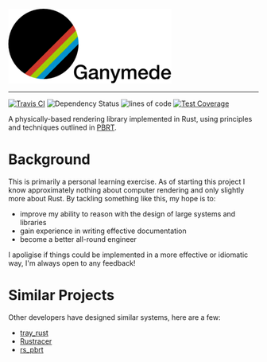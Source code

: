 ![Ganymede](/assets/logo.png?raw=true "Ganymede")

------------

[![Travis CI](https://img.shields.io/travis/com/MichaelByrneAU/Ganymede.svg)](https://travis-ci.com/MichaelByrneAU/Ganymede) ![Dependency Status](https://deps.rs/repo/github/MichaelByrneAU/Ganymede/status.svg) ![lines of code](https://tokei.rs/b1/github/MichaelByrneAU/Ganymede?category=code "Lines of Code")
[![Test Coverage](https://img.shields.io/coveralls/github/MichaelByrneAU/Ganymede.svg)](https://coveralls.io/github/MichaelByrneAU/Ganymede)

A physically-based rendering library implemented in Rust, using principles and techniques outlined in [PBRT](http://www.pbrt.org/ "PBRT"). 

# Background
This is primarily a personal learning exercise. As of starting this project I know approximately nothing about computer rendering and only slightly more about Rust. By tackling something like this, my hope is to:
- improve my ability to reason with the design of large systems and libraries
- gain experience in writing effective documentation
- become a better all-round engineer

I apoligise if things could be implemented in a more effective or idiomatic way, I'm always open to any feedback!

# Similar Projects
Other developers have designed similar systems, here are a few:
- [tray_rust](https://github.com/TwinkleBear/tray_rust "tray_rust")
- [Rustracer](https://bitbucket.org/abusch/rustracer/src/master/ "Rustracer")
- [rs_pbrt](https://github.com/wahn/rs_pbrt "rs_pbrt")
